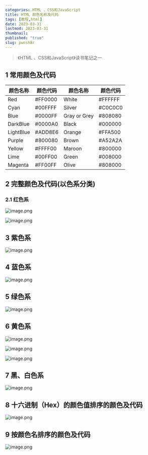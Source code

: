 ```yaml
---
categories: HTML 、CSS和JavaScript
title: HTML 颜色名称及代码
tags: [教程,html]
date: 2023-03-31
lastmod: 2023-03-31
thumbnail: 
published: "true"
slug: pwnsh8r
---
```


>《HTML 、CSS和JavaScript》读书笔记之一

## 1 常用颜色及代码

| 颜色名称 | 颜色代码 | 颜色名称 | 颜色代码 |
| --- | --- | --- | --- |
| Red | #FF0000 | White | #FFFFFF |
| Cyan | #00FFFF | Silver | #C0C0C0 |
| Blue | #0000FF | Gray or Grey | #808080 |
| DarkBlue | #0000A0 | Black | #000000 |
| LightBlue | #ADD8E6 | Orange | #FFA500 |
| Purple | #800080 | Brown | #A52A2A |
| Yellow | #FFFF00 | Maroon | #800000 |
| Lime | #00FF00 | Green | #008000 |
| Magenta | #FF00FF | Olive | #808000 |


## 2 完整颜色及代码(以色系分类)  

### 2.1 红色系
  
![image.png](https://s1.vika.cn/space/2023/03/31/d81f11f68dd44f4caa68dd184fa851f1)

![image.png](https://s1.vika.cn/space/2023/03/31/56a1512624b24ec885e3e5160dae0671)
  

## 3 紫色系

![image.png](https://s1.vika.cn/space/2023/03/31/22ee53bc6860447fbd3fd078941832c8)

## 4 蓝色系

![image.png](https://s1.vika.cn/space/2023/03/31/a117f7227e9f4d4da0551519140e5c54)

## 5 绿色系

![image.png](https://s1.vika.cn/space/2023/03/31/40047ff362ad4ab9af92630e684fd3ec)
  

## 6 黄色系

![image.png](https://s1.vika.cn/space/2023/03/31/54bd4d844568428fbaffbb63611b6720)

![image.png](https://s1.vika.cn/space/2023/03/31/58e697dbf5ad42b58df623d9910f92c5)

![image.png](https://s1.vika.cn/space/2023/03/31/e942126313c04c5ca202193aa41c3718)
  

## 7 黑、白色系

![image.png](https://s1.vika.cn/space/2023/03/31/fe0bcc418adc41278eae322f6b9cb228)
  

## 8 十六进制（Hex）的颜色值排序的颜色及代码

![image.png](https://s1.vika.cn/space/2023/03/31/7da1ae2739704edda50295273e4f5d6b)


## 9 按颜色名排序的颜色及代码

![image.png](https://s1.vika.cn/space/2023/03/31/2701b56057264246b576526585cd0d17)




